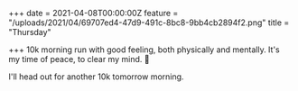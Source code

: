 +++
date = 2021-04-08T00:00:00Z
feature = "/uploads/2021/04/69707ed4-47d9-491c-8bc8-9bb4cb2894f2.png"
title = "Thursday"

+++
10k morning run with good feeling, both physically and mentally. It's my time of peace, to clear my mind. 🙏

I'll head out for another 10k tomorrow morning.